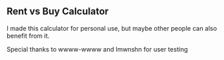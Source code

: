 ## Rent vs Buy Calculator ##

I made this calculator for personal use, but maybe other people can also benefit from it.

Special thanks to wwww-wwww and lmwnshn for user testing
